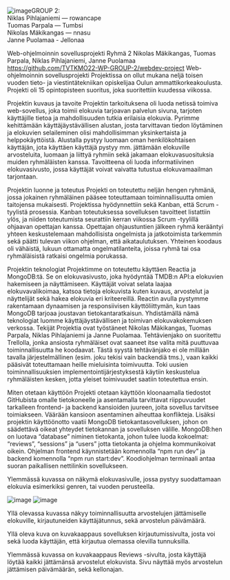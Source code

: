 ![image](https://github.com/TVTKMO22-WP-GROUP-2/webdev-project/assets/143529308/6544e2a6-9259-460f-83b8-5008a4c4e8e8)GROUP 2:  
Niklas Pihlajaniemi — rowancape  
Tuomas Parpala — Tumbsi  
Nikolas Mäkikangas — nnasu  
Janne Puolamaa - Jellonaa

Web-ohjelmoinnin sovellusprojekti
Ryhmä 2
Nikolas Mäkikangas, Tuomas Parpala, Niklas Pihlajaniemi, Janne Puolamaa
https://github.com/TVTKMO22-WP-GROUP-2/webdev-project
Web-ohjelmoinnin sovellusprojekti
Projektissa on ollut mukana neljä toisen vuoden tieto- ja viestintätekniikan opiskelijaa Oulun ammattikorkeakoulusta. Projekti oli 15 opintopisteen suoritus, joka suoritettiin kuudessa viikossa.  

Projektin kuvaus ja tavoite
Projektin tarkoituksena oli luoda netissä toimiva web-sovellus, joka toimii elokuvia tarjoavan palvelun sivuna, tarjoten käyttäjille tietoa ja mahdollisuuden tutkia erilaisia elokuvia. Pyrimme kehittämään käyttäjäystävällisen alustan, josta tarvittavan tiedon löytäminen ja elokuvien selaileminen olisi mahdollisimman yksinkertaista ja helppokäyttöistä. 
Alustalla pystyy luomaan oman henkilökohtaisen käyttäjän, jota käyttäen käyttäjä pystyy mm. jättämään elokuville arvosteluita, luomaan ja liittyä ryhmiin sekä jakamaan elokuvasuosituksia muiden ryhmäläisten kanssa. Tavoitteena oli luoda informatiivinen elokuvasivusto, jossa käyttäjät voivat vaivatta tutustua elokuvamaailman tarjontaan.

Projektin luonne ja toteutus
Projekti on toteutettu neljän hengen ryhmänä, jossa jokainen ryhmäläinen pääsee toteuttamaan toiminnallisuutta omien taitojensa mukaisesti. Projektissa hyödynnettiin sekä Kanban, että Scrum -tyylistä prosessia. Kanban toteutuksessa sovelluksen tavoitteet listattiin ylös, ja niiden toteutumista seurattiin kerran viikossa Scrum -tyylillä ohjaavan opettajan kanssa. 
Opettajan ohjaustuntien jälkeen ryhmä kerääntyi yhteen keskustelemaan mahdollisista ongelmista ja jatkotoimista tarkemmin sekä päätti tulevan viikon ohjelman, että aikataulutuksen. Yhteinen koodaus oli vähäistä, lukuun ottamatta ongelmatilanteita, joissa ryhmä tai osa ryhmäläisistä ratkaisi ongelmia porukassa.

Projektin teknologiat
Projektimme on toteutettu käyttäen Reactia ja MongoDB:tä. Se on elokuvasivusto, joka hyödyntää TMDB:n API:a elokuvien hakemiseen ja näyttämiseen. Käyttäjät voivat selata laajaa elokuvavalikoimaa, katsoa tietoja elokuvista kuten kuvaus, arvostelut ja näyttelijät sekä hakea elokuvia eri kriteereillä.
Reactin avulla pystymme rakentamaan dynaamisen ja responsiivisen käyttöliittymän, kun taas MongoDB tarjoaa joustavan tietokantaratkaisun. Yhdistämällä nämä teknologiat luomme käyttäjäystävällisen ja toimivan elokuvakokemuksen verkossa.
Tekijät
Projektia ovat työstäneet Nikolas Mäkikangas, Tuomas Parpala, Niklas Pihlajaniemi ja Janne Puolamaa. Tehtävienjako on suoritettu Trellolla, jonka ansiosta ryhmäläiset ovat saaneet itse valita mitä puuttuvaa toiminnallisuutta he koodaavat. Tästä syystä tehtävänjako ei ole millään tavalla järjestelmällinen (esim. joku tekisi vain backendiä tms.), vaan kaikki pääsivät toteuttamaan heille mieluisinta toimivuutta. Toki uusien toiminnallisuuksien implementointijärjestyksestä käytiin keskustelua ryhmäläisten kesken, jotta yleiset toimivuudet saatiin toteutettua ensin.

Miten otetaan käyttöön
Projekti otetaan käyttöön kloonaamalla tiedostot GitHubista omalle tietokoneelle ja asentamalla tarvittavat riippuvuudet tarkalleen frontend- ja backend kansioiden juureen, joita sovellus tarvitsee toimiakseen. Väärään kansioon asentaminen aiheuttaa konflikteja. 
Lisäksi projektin käyttöönotto vaatii MongoDB tietokantasovelluksen, johon on säädettävä oikeat yhteydet tietokannan ja sovelluksen välille. MongoDB:hen on luotava “database” niminen tietokanta, johon tulee luoda kokoelmat: “reviews”, “sessions” ja “users” jotta tietokanta ja ohjelma kommunikoivat oikein.
Ohjelman frontend käynnistetään komennolla “npm run dev” ja backend komennolla “npm run start:dev”. Koodiohjelman terminaali antaa suoran paikallisen nettilinkin sovellukseen.
 
Ylemmässä kuvassa on näkymä elokuvasivulle, jossa pystyy suodattamaan elokuvia esimerkiksi genren, tai vuoden perusteella.

 ![image](https://github.com/TVTKMO22-WP-GROUP-2/webdev-project/assets/143529308/6544e2a6-9259-460f-83b8-5008a4c4e8e8)
 ![image](https://github.com/TVTKMO22-WP-GROUP-2/webdev-project/assets/143529308/cf5b5f1b-e56f-43e8-b9a9-a70dbe6d545b)

Yllä olevassa kuvassa näkyy toiminnallisuutta arvostelujen jättämiselle elokuville, kirjautuneiden käyttäjätunnus, sekä arvostelun päivämäärä.



 
Yllä oleva kuva on kuvakaappaus sovelluksen kirjautumissivulta, josta voi sekä luoda käyttäjän, että kirjautua olemassa olevilla tunnuksilla.
 
Ylemmässä kuvassa on kuvakaappaus Reviews -sivulta, josta käyttäjä löytää kaikki jättämänsä arvostelut elokuvista. Sivu näyttää myös arvostelun jättämisen päivämäärän, sekä kellonajan.


